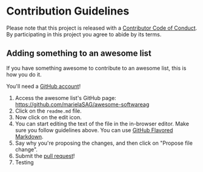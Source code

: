 # Contribution Guidelines

Please note that this project is released with a [Contributor Code of Conduct](code-of-conduct.md). By participating in this project you agree to abide by its terms.

## Adding something to an awesome list

If you have something awesome to contribute to an awesome list, this is how you do it.

You'll need a [GitHub account](https://github.com/join)!

1. Access the awesome list's GitHub page: https://github.com/marielaSAG/awesome-softwareag
2. Click on the `readme.md` file.
3. Now click on the edit icon.
4. You can start editing the text of the file in the in-browser editor. Make sure you follow guidelines above. You can use [GitHub Flavored Markdown](https://help.github.com/articles/github-flavored-markdown/).
5. Say why you're proposing the changes, and then click on "Propose file change".
6. Submit the [pull request](https://help.github.com/articles/using-pull-requests/)!
7. Testing

